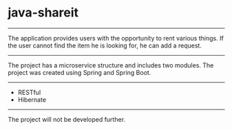 # java-shareit

____  

The application provides users with the opportunity to rent various things. If the user cannot find the item he is looking
for, he can add a request.

____  

The project has a microservice structure and includes two modules.
The project was created using Spring and Spring Boot.

___  

* RESTful
* Hibernate

---  

The project will not be developed further.
